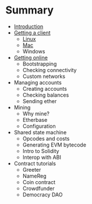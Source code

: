 # Summary

* [Introduction](README.md)
* [Getting a client](getting_a_client.md)
   * [Linux](installing_linux.md)
   * [Mac](installing_mac.md)
   * Windows
* [Getting online](getting_online.md)
   * Bootstrapping
   * Checking connectivity
   * Custom networks
* Managing accounts
   * Creating accounts
   * Checking balances
   * Sending ether
* Mining
   * Why mine?
   * Etherbase
   * Configuration
* Shared state machine
   * Opcodes and costs
   * Generating EVM bytecode
   * Intro to Solidity
   * Interop with ABI
* Contract tutorials
   * Greeter
   * NameReg
   * Coin contract
   * Crowdfunder
   * Democracy DAO

